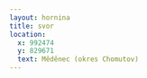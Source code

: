 ```yaml
---
layout: hornina
title: svor
location:
  x: 992474
  y: 829671
  text: Měděnec (okres Chomutov)
---
```


